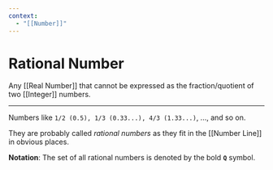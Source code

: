 ```yaml
---
context:
  - "[[Number]]"
---
```


# Rational Number

Any [[Real Number]] that cannot be expressed as the fraction/quotient of two [[Integer]] numbers.

---

Numbers like `1/2 (0.5), 1/3 (0.33...), 4/3 (1.33...)`, ..., and so on.

They are probably called _rational numbers_ as they fit in the [[Number Line]] in obvious places.

**Notation**: The set of all rational numbers is denoted by the bold **`Q`** symbol.
